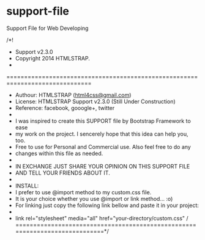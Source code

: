 support-file
============

Support File for Web Developing

/*!
 * Support v2.3.0
 * Copyright 2014 HTMLSTRAP.
 *
==============================================================================
 * Authour: HTMLSTRAP (html4css@gmail.com)
 * License: HTMLSTRAP Support v2.3.0 (Still Under Construction)
 * Reference: facebook, gooogle+, twitter
 *
 * I was inspired to create this SUPPORT file by Bootstrap Framework to ease
 * my work on the project. I sencerely hope that this idea can help you, too.
 * Free to use for Personal and Commercial use. Also feel free to do any 
 * changes within this file as needed.
 *
 * IN EXCHANGE JUST SHARE YOUR OPINION ON THIS SUPPORT FILE 
 * AND TELL YOUR FRIENDS ABOUT IT. 
 *
 * INSTALL:
 * I prefer to use @import method to my custom.css file.	
 * It is your choice whether you use @import or link method... :o)
 * For linking just copy the following link bellow and paste it in your project:
 * 
 * link rel="stylesheet" media="all" href="your-directory/custom.css" /  
============================================================================*/
